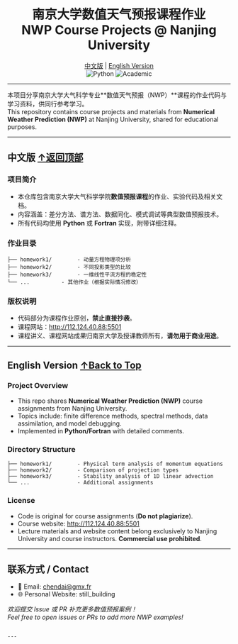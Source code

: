 <div align="center">
  <h1 id="top">南京大学数值天气预报课程作业<br>NWP Course Projects @ Nanjing University</h1>
  
[中文版](#chinese) | [English Version](#english)  
![Python](https://img.shields.io/badge/Python-3.9%2B-blue) ![Academic](https://img.shields.io/badge/Academic-NWP-orange)

</div>

---

本项目分享南京大学大气科学专业**数值天气预报（NWP）**课程的作业代码与学习资料，供同行参考学习。  
This repository contains course projects and materials from **Numerical Weather Prediction (NWP)** at Nanjing University, shared for educational purposes.

---

## <span id="chinese">中文版</span> [↑返回顶部](#top)

### 项目简介
- 本仓库包含南京大学大气科学学院**数值预报课程**的作业、实验代码及相关文档。
- 内容涵盖：差分方法、谱方法、数据同化、模式调试等典型数值预报技术。
- 所有代码均使用 **Python** 或 **Fortran** 实现，附带详细注释。

### 作业目录
```
├── homework1/        - 动量方程物理项分析
├── homework2/        - 不同投影类型的比较
├── homework3/        - 一维线性平流方程的稳定性
└── ...          - 其他作业（根据实际情况修改）
```

### 版权说明
- 代码部分为课程作业原创，**禁止直接抄袭**。
- 课程网站：http://112.124.40.88:5501
- 课程讲义、课程网站成果归南京大学及授课教师所有，**请勿用于商业用途**。

---

## <span id="english">English Version</span> [↑Back to Top](#top)

### Project Overview
- This repo shares **Numerical Weather Prediction (NWP)** course assignments from Nanjing University.
- Topics include: finite difference methods, spectral methods, data assimilation, and model debugging.
- Implemented in **Python/Fortran** with detailed comments.

### Directory Structure
```
├── homework1/        - Physical term analysis of momentum equations
├── homework2/        - Comparison of projection types
├── homework3/        - Stability analysis of 1D linear advection
└── ...               - Additional assignments
```

### License
- Code is original for course assignments (**Do not plagiarize**).
- Course website: http://112.124.40.88:5501
- Lecture materials and website content belong exclusively to Nanjing University and course instructors. **Commercial use prohibited**.

---

## 联系方式 / Contact
- 📧 Email: chendai@gmx.fr  
- 🌐 Personal Website: still_building  

*欢迎提交 Issue 或 PR 补充更多数值预报案例！*  
*Feel free to open issues or PRs to add more NWP examples!*
```

---
